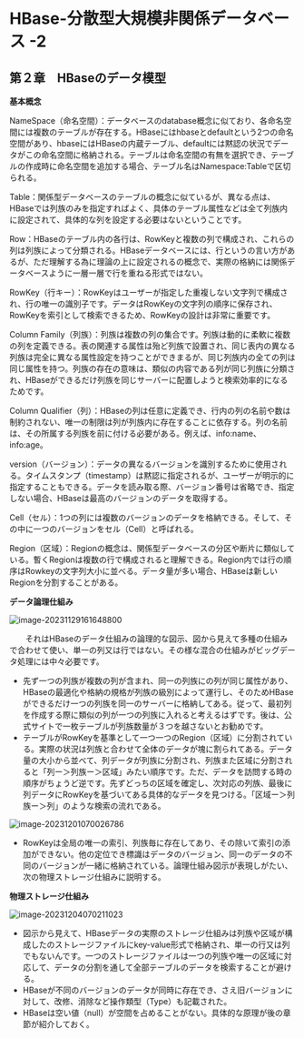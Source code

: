 # HBase-分散型大規模非関係データベース -2

## 第２章　HBaseのデータ模型

**基本概念**

NameSpace（命名空間）：データベースのdatabase概念に似ており、各命名空間には複数のテーブルが存在する。HBaseにはhbaseとdefaultという2つの命名空間があり、hbaseにはHBaseの内蔵テーブル、defaultには黙認の状況でデータがこの命名空間に格納される。テーブルは命名空間の有無を選択でき、テーブルの作成時に命名空間を追加する場合、テーブル名はNamespace:Tableで区切られる。

Table：関係型データベースのテーブルの概念に似ているが、異なる点は、HBaseでは列族のみを指定すればよく、具体のテーブル属性などは全て列族内に設定されて、具体的な列を設定する必要はないということです。

Row：HBaseのテーブル内の各行は、RowKeyと複数の列で構成され、これらの列は列族によって分類される。HBaseデータベースには、行というの言い方があるが、ただ理解する為に理論の上に設定されるの概念で、実際の格納には関係データベースように一層一層で行を重ねる形式ではない。

RowKey（行キー）：RowKeyはユーザーが指定した重複しない文字列で構成され、行の唯一の識別子です。データはRowKeyの文字列の順序に保存され、RowKeyを索引として検索できるため、RowKeyの設計は非常に重要です。

Column Family（列族）：列族は複数の列の集合です。列族は動的に柔軟に複数の列を定義できる。表の関連する属性は殆ど列族で設置され、同じ表内の異なる列族は完全に異なる属性設定を持つことができまるが、同じ列族内の全ての列は同じ属性を持つ。列族の存在の意味は、類似の内容である列が同じ列族に分類され、HBaseができるだけ列族を同じサーバーに配置しようと検索効率的になるためです。

Column Qualifier（列）：HBaseの列は任意に定義でき、行内の列の名前や数は制約されない、唯一の制限は列が列族内に存在することに依存する。列の名前は、その所属する列族を前に付ける必要がある。例えば、info:name、info:age。

version（バージョン）：データの異なるバージョンを識別するために使用される。タイムスタンプ（timestamp）は黙認に指定されるが、ユーザーが明示的に指定することもできる。データを読み取る際、バージョン番号は省略でき、指定しない場合、HBaseは最高のバージョンのデータを取得する。

Cell（セル）：1つの列には複数のバージョンのデータを格納できる。そして、その中に一つのバージョンをセル（Cell）と呼ばれる。

Region（区域）：Regionの概念は、関係型データベースの分区や断片に類似している。暫くRegionは複数の行で構成されると理解できる。Region内では行の順序はRowkeyの文字列大小に並べる。データ量が多い場合、HBaseは新しいRegionを分割することがある。

**データ論理仕組み**

![image-20231129161648800](D:\OneDrive\picture\Typora\image-20231129161648800.png)

　　それはHBaseのデータ仕組みの論理的な図示、図から見えて多種の仕組みで合わせて使い、単一の列又は行ではない。その様な混合の仕組みがビッグデータ処理には中々必要です。

- 先ず一つの列族が複数の列が含まれ、同一の列族にの列が同じ属性があり、HBaseの最適化や格納の規格が列族の級別によって運行し、そのためHBaseができるだけ一つの列族を同一のサーバーに格納してある。従って、最初列を作成する際に類似の列が一つの列族に入れると考えるはずです。後は、公式サイトで一枚テーブルが列族数量が３つを越さないとお勧めです。
- テーブルがRowKeyを基準として一つ一つのRegion（区域）に分割されている。実際の状況は列族と合わせて全体のデータが塊に割られてある。データ量の大小から並べて、列データが列族に分割され、列族また区域に分割されると「列ー＞列族ー＞区域」みたい順序です。ただ、データを訪問する時の順序がちょうど逆です。先ずどっちの区域を確定し、次対応の列族、最後に列データにRowKeyを基づいてある具体的なデータを見つける。「区域ー＞列族ー＞列」のような検索の流れである。

![image-20231201070026786](D:\OneDrive\picture\Typora\image-20231201070026786.png)

- RowKeyは全局の唯一の索引、列族毎に存在してあり、その除いて索引の添加ができない。他の定位でき標識はデータのバージョン、同一のデータの不同のバージョンが一緒に格納されている。論理仕組み図示が表現しがたい、次の物理ストレージ仕組みに説明する。

**物理ストレージ仕組み**

![image-20231204070211023](D:\OneDrive\picture\Typora\image-20231204070211023.png)

- 図示から見えて、HBaseデータの実際のストレージ仕組みは列族や区域が構成したのストレージファイルにkey-value形式で格納され、単一の行又は列でもないんです。一つのストレージファイルは一つの列族や唯一の区域に対応して、データの分割を通して全部テーブルのデータを検索することが避ける。
- HBaseが不同のバージョンのデータが同時に存在でき、さえ旧バージョンに対して、改修、消除など操作類型（Type）も記載された。
- HBaseは空い値（null）が空間を占めることがない。具体的な原理が後の章節が紹介しておく。
